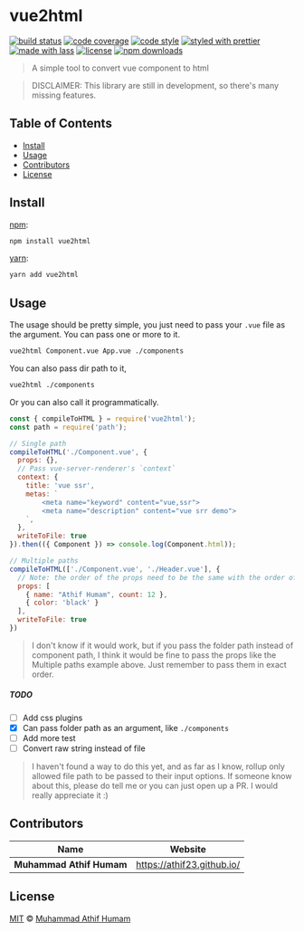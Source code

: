 # vue2html

[![build status](https://img.shields.io/travis/com/athif23/vue2html.svg)](https://travis-ci.com/athif23/vue2html)
[![code coverage](https://img.shields.io/codecov/c/github/athif23/vue2html.svg)](https://codecov.io/gh/athif23/vue2html)
[![code style](https://img.shields.io/badge/code_style-XO-5ed9c7.svg)](https://github.com/sindresorhus/xo)
[![styled with prettier](https://img.shields.io/badge/styled_with-prettier-ff69b4.svg)](https://github.com/prettier/prettier)
[![made with lass](https://img.shields.io/badge/made_with-lass-95CC28.svg)](https://lass.js.org)
[![license](https://img.shields.io/github/license/athif23/vue2html.svg)](LICENSE)
[![npm downloads](https://img.shields.io/npm/dt/vue2html.svg)](https://npm.im/vue2html)

> A simple tool to convert vue component to html 

> DISCLAIMER: This library are still in development, so there's many missing features.


## Table of Contents

* [Install](#install)
* [Usage](#usage)
* [Contributors](#contributors)
* [License](#license)


## Install

[npm][]:

```sh
npm install vue2html
```

[yarn][]:

```sh
yarn add vue2html
```


## Usage

The usage should be pretty simple, you just need to pass your `.vue` file as the argument. You can pass one or more to it.

```sh
vue2html Component.vue App.vue ./components 
```

You can also pass dir path to it,

```sh
vue2html ./components
```

Or you can also call it programmatically.

```js
const { compileToHTML } = require('vue2html');
const path = require('path');

// Single path
compileToHTML('./Component.vue', {
  props: {},
  // Pass vue-server-renderer's `context`
  context: { 
    title: 'vue ssr',
    metas: `
        <meta name="keyword" content="vue,ssr">
        <meta name="description" content="vue srr demo">
    `,
  },
  writeToFile: true
}).then(({ Component }) => console.log(Component.html));

// Multiple paths
compileToHTML(['./Component.vue', './Header.vue'], {
  // Note: the order of the props need to be the same with the order of the paths
  props: [
    { name: "Athif Humam", count: 12 },
    { color: 'black' }
  ],
  writeToFile: true
})
```

> I don't know if it would work, but if you pass the folder path instead of component path, I think it would be fine to pass the props like the Multiple paths example above. Just remember to pass them in exact order.

##### TODO

* [ ] Add css plugins
* [x] Can pass folder path as an argument, like `./components`
* [ ] Add more test
* [ ] Convert raw string instead of file

> I haven't found a way to do this yet, and as far as I know, rollup only allowed file path to be passed to their input options. If someone know about this, please do tell me or you can just open up a PR. I would really appreciate it :)


## Contributors

| Name                     | Website                      |
| ------------------------ | ---------------------------- |
| **Muhammad Athif Humam** | <https://athif23.github.io/> |


## License

[MIT](LICENSE) © [Muhammad Athif Humam](https://athif23.github.io/)


## 

[npm]: https://www.npmjs.com/

[yarn]: https://yarnpkg.com/
